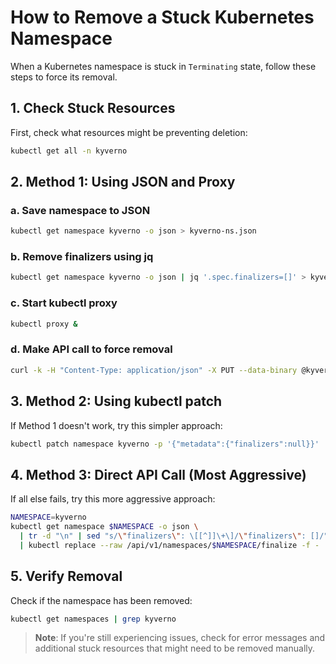 

# How to Remove a Stuck Kubernetes Namespace

When a Kubernetes namespace is stuck in `Terminating` state, follow these steps to force its removal.

## 1. Check Stuck Resources

First, check what resources might be preventing deletion:

```bash
kubectl get all -n kyverno
```

## 2. Method 1: Using JSON and Proxy

### a. Save namespace to JSON
```bash
kubectl get namespace kyverno -o json > kyverno-ns.json
```

### b. Remove finalizers using jq
```bash
kubectl get namespace kyverno -o json | jq '.spec.finalizers=[]' > kyverno-ns.json
```

### c. Start kubectl proxy
```bash
kubectl proxy &
```

### d. Make API call to force removal
```bash
curl -k -H "Content-Type: application/json" -X PUT --data-binary @kyverno-ns.json http://127.0.0.1:8001/api/v1/namespaces/kyverno/finalize
```

## 3. Method 2: Using kubectl patch

If Method 1 doesn't work, try this simpler approach:

```bash
kubectl patch namespace kyverno -p '{"metadata":{"finalizers":null}}'
```

## 4. Method 3: Direct API Call (Most Aggressive)

If all else fails, try this more aggressive approach:

```bash
NAMESPACE=kyverno
kubectl get namespace $NAMESPACE -o json \
  | tr -d "\n" | sed "s/\"finalizers\": \[[^]]\+\]/\"finalizers\": []/" \
  | kubectl replace --raw /api/v1/namespaces/$NAMESPACE/finalize -f -
```

## 5. Verify Removal

Check if the namespace has been removed:

```bash
kubectl get namespaces | grep kyverno
```

> **Note**: If you're still experiencing issues, check for error messages and additional stuck resources that might need to be removed manually.
